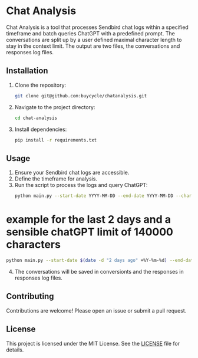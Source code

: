 # Chat Analysis
Chat Analysis is a tool that processes Sendbird chat logs within a specified timeframe and batch queries ChatGPT with a predefined prompt. The conversations are split up by a user defined maximal character length to stay in the context limit. The output are two files, the conversations and responses log files.

## Installation
1. Clone the repository:
   ```bash
   git clone git@github.com:buycycle/chatanalysis.git
   ```
2. Navigate to the project directory:
   ```bash
   cd chat-analysis
   ```
3. Install dependencies:
   ```bash
   pip install -r requirements.txt
   ```
## Usage
1. Ensure your Sendbird chat logs are accessible.
2. Define the timeframe for analysis.
3. Run the script to process the logs and query ChatGPT:
   ```bash
   python main.py --start-date YYYY-MM-DD --end-date YYYY-MM-DD --char-limit int
   ```
# example for the last 2 days and a sensible chatGPT limit of 140000 characters
   ```bash
   python main.py --start-date $(date -d "2 days ago" +%Y-%m-%d) --end-date $(date +%Y-%m-%d) --char-limit 140000
   ```
4. The conversations will be saved in conversionts and the responses in responses log files.
## Contributing
Contributions are welcome! Please open an issue or submit a pull request.
## License
This project is licensed under the MIT License. See the [LICENSE](LICENSE) file for details.

